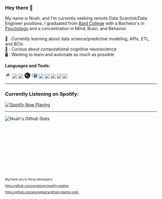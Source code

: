 ### Hey there 👋

My name is Noah, and I'm currently seeking remote Data Scientist/Data Engineer positions. I graduated from [Bard College](https://www.bard.edu) with a Bachelor's in [Psychology](https://memlab.bard.edu) and a concentration in Mind, Brain, and Behavior.</br></br>
🌱 : Currently learning about data science/predictive modeling, APIs, ETL, and BCIs</br>
🧠 : Curious about computational cognitive neuroscience</br>
🖥️ : Wanting to learn and automate as much as possible

**Languages and Tools:**  

<code><img height="20" src="https://raw.githubusercontent.com/github/explore/80688e429a7d4ef2fca1e82350fe8e3517d3494d/topics/python/python.png"></code>
<code><img height="20" src="https://www.freeiconspng.com/uploads/sql-server-icon-png-29.png"></code>
<code><img height="20" src="https://git-scm.com/images/logos/downloads/Git-Icon-1788C.png"></code>
<code><img height="20" src="https://raw.githubusercontent.com/github/explore/80688e429a7d4ef2fca1e82350fe8e3517d3494d/topics/terminal/terminal.png"></code>
<code><img height="20" src="https://raw.githubusercontent.com/github/explore/80688e429a7d4ef2fca1e82350fe8e3517d3494d/topics/r/r.png"></code>
<code><img height="20" src="https://cdn.filepicker.io/api/file/jZDILlufSOSDOkuJTZ7J"></code>
<code><img height="20" src="https://cdn.worldvectorlogo.com/logos/google-bigquery-logo-1.svg"></code>
<code><img height="20" src="https://seeklogo.com/images/A/atom-logo-19BD90FF87-seeklogo.com.png"></code>
<code><img height="20" src="https://upload.wikimedia.org/wikipedia/commons/2/21/Matlab_Logo.png"></code>
<code><img height="20" src="https://media.trustradius.com/product-logos/DZ/gx/XG0U0R8M5T2J.PNG"></code>


---

### Currently Listening on Spotify:
[<img src ="https://noahspotifyreadme.vercel.app//api/spotify-playing" alt="Spotify Now Playing" width="350" />](https://open.spotify.com/user/128568285)

---

<img align="left" alt="Noah's Github Stats" src="https://noah-github-readme-stats.vercel.app/api?username=noahlibby17&count_private=true&bg_color=-45deg,b25240,94508f&show_icons=true&hide_border=true&title_color=ffffff&text_color=ffffff&icon_color=342f38&include_all_commits=True"/></br></br></br></br></br></br></br></br></br></br></br>


<sub><sup>Big thank you to these developers:</br>
https://github.com/novatorem/spotify-readme</br>
https://github.com/anuraghazra/github-readme-stats
</sup></sub>
